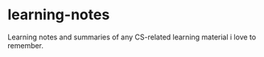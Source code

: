 # learning-notes
Learning notes and summaries  of any CS-related learning material i love to remember.
